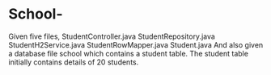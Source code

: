 # School-
Given five files,  StudentController.java StudentRepository.java StudentH2Service.java StudentRowMapper.java Student.java And also given a database file school which contains a student table. The student table initially contains details of 20 students. 
